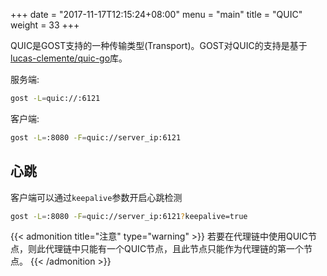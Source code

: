 +++
date = "2017-11-17T12:15:24+08:00"
menu = "main"
title = "QUIC"
weight = 33
+++

QUIC是GOST支持的一种传输类型(Transport)。GOST对QUIC的支持是基于[lucas-clemente/quic-go](https://github.com/lucas-clemente/quic-go)库。

服务端:

```bash
gost -L=quic://:6121
```

客户端:

```bash
gost -L=:8080 -F=quic://server_ip:6121
```

## 心跳

客户端可以通过`keepalive`参数开启心跳检测

```bash
gost -L=:8080 -F=quic://server_ip:6121?keepalive=true
```

{{< admonition title="注意" type="warning" >}}
若要在代理链中使用QUIC节点，则此代理链中只能有一个QUIC节点，且此节点只能作为代理链的第一个节点。
{{< /admonition >}}
